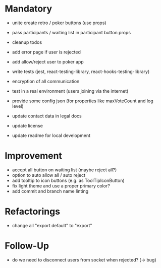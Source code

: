 # Mandatory

- unite create retro / poker buttons (use props)
- pass participants / waiting list in participant button props
- cleanup todos

- add error page if user is rejected
- add allow/reject user to poker app
- write tests (jest, react-testing-library, react-hooks-testing-library)
- encryption of all communication
- test in a real environment (users joining via the internet)
- provide some config json (for properties like maxVoteCount and log level)
- update contact data in legal docs
- update license
- update readme for local development

# Improvement

- accept all button on waiting list (maybe reject all?)
- option to auto allow all / auto reject
- add tooltip to icon buttons (e.g. as ToolTipIconButton)
- fix light theme and use a proper primary color?
- add commit and branch name linting

# Refactorings

- change all "export default" to "export"

# Follow-Up

- do we need to disconnect users from socket when rejected? (-> bug)
